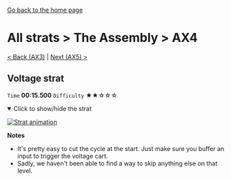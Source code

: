 [Go back to the home page](https://github.com/Doublevil/scbspeedrun)

# All strats > The Assembly > AX4

[< Back (AX3)](https://github.com/Doublevil/scbspeedrun/blob/main/levels/all_lvl/A/AX3.md) | [Next (AX5) >](https://github.com/Doublevil/scbspeedrun/blob/main/levels/all_lvl/A/AX5.md)

## Voltage strat

`Time` **00:15.500** `Difficulty` ★★☆☆☆
<details open>
  <summary>Click to show/hide the strat</summary>

  [![Strat animation](https://github.com/Doublevil/scbspeedrun/blob/main/media/levels/A/AX4_VoltageStrat.webp)](https://github.com/Doublevil/scbspeedrun/blob/main/media/levels/A/AX4_VoltageStrat.mp4?raw=true)

  **Notes**
  - It's pretty easy to cut the cycle at the start. Just make sure you buffer an input to trigger the voltage cart.
  - Sadly, we haven't been able to find a way to skip anything else on that level.
</details>
